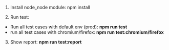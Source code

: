 1. Install node_node module: npm install

2. Run test:
- Run all test cases with default env (prod): **npm run test**
- run all test cases with chromium/firefox: **npm run test:chromium/firefox**

3. Show report: **npm run test:report** 
